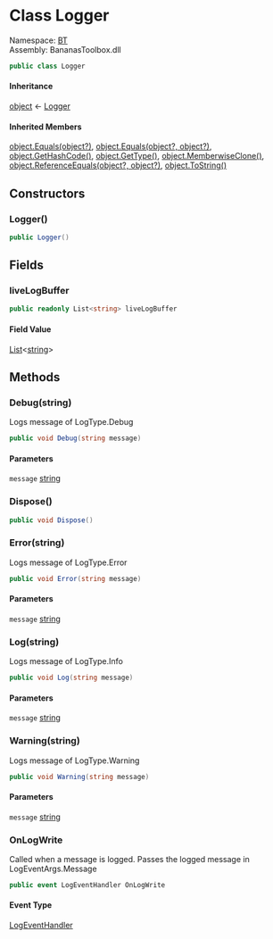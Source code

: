 # <a id="BT_Logger"></a> Class Logger

Namespace: [BT](BT.md)  
Assembly: BananasToolbox.dll  

```csharp
public class Logger
```

#### Inheritance

[object](https://learn.microsoft.com/dotnet/api/system.object) ← 
[Logger](BT.Logger.md)

#### Inherited Members

[object.Equals\(object?\)](https://learn.microsoft.com/dotnet/api/system.object.equals\#system\-object\-equals\(system\-object\)), 
[object.Equals\(object?, object?\)](https://learn.microsoft.com/dotnet/api/system.object.equals\#system\-object\-equals\(system\-object\-system\-object\)), 
[object.GetHashCode\(\)](https://learn.microsoft.com/dotnet/api/system.object.gethashcode), 
[object.GetType\(\)](https://learn.microsoft.com/dotnet/api/system.object.gettype), 
[object.MemberwiseClone\(\)](https://learn.microsoft.com/dotnet/api/system.object.memberwiseclone), 
[object.ReferenceEquals\(object?, object?\)](https://learn.microsoft.com/dotnet/api/system.object.referenceequals), 
[object.ToString\(\)](https://learn.microsoft.com/dotnet/api/system.object.tostring)

## Constructors

### <a id="BT_Logger__ctor"></a> Logger\(\)

```csharp
public Logger()
```

## Fields

### <a id="BT_Logger_liveLogBuffer"></a> liveLogBuffer

```csharp
public readonly List<string> liveLogBuffer
```

#### Field Value

 [List](https://learn.microsoft.com/dotnet/api/system.collections.generic.list\-1)<[string](https://learn.microsoft.com/dotnet/api/system.string)\>

## Methods

### <a id="BT_Logger_Debug_System_String_"></a> Debug\(string\)

Logs message of LogType.Debug

```csharp
public void Debug(string message)
```

#### Parameters

`message` [string](https://learn.microsoft.com/dotnet/api/system.string)

### <a id="BT_Logger_Dispose"></a> Dispose\(\)

```csharp
public void Dispose()
```

### <a id="BT_Logger_Error_System_String_"></a> Error\(string\)

Logs message of LogType.Error

```csharp
public void Error(string message)
```

#### Parameters

`message` [string](https://learn.microsoft.com/dotnet/api/system.string)

### <a id="BT_Logger_Log_System_String_"></a> Log\(string\)

Logs message of LogType.Info

```csharp
public void Log(string message)
```

#### Parameters

`message` [string](https://learn.microsoft.com/dotnet/api/system.string)

### <a id="BT_Logger_Warning_System_String_"></a> Warning\(string\)

Logs message of LogType.Warning

```csharp
public void Warning(string message)
```

#### Parameters

`message` [string](https://learn.microsoft.com/dotnet/api/system.string)

### <a id="BT_Logger_OnLogWrite"></a> OnLogWrite

Called when a message is logged. Passes the logged message in LogEventArgs.Message

```csharp
public event LogEventHandler OnLogWrite
```

#### Event Type

 [LogEventHandler](BT.LogEventHandler.md)

